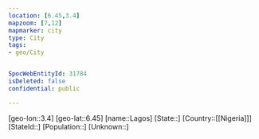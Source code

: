 ```yaml
---
location: [6.45,3.4]
mapzoom: [7,12] 
mapmarker: city 
type: City
tags:
- geo/City


SpocWebEntityId: 31784
isDeleted: false
confidential: public

---
```

[geo-lon::3.4]
[geo-lat::6.45]
[name::Lagos]
[State::]
[Country::[[Nigeria]]]
[StateId::]
[Population::]
[Unknown::]


